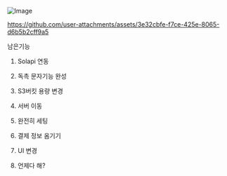 ![Image](https://github.com/user-attachments/assets/e8442910-7b73-4f04-b642-fba14ceb9a30)

https://github.com/user-attachments/assets/3e32cbfe-f7ce-425e-8065-d6b5b2cff9a5

남은기능

1. Solapi 연동
2. 독촉 문자기능 완성
3. S3버킷 용량 변경
4. 서버 이동
5. 완전히 세팅
6. 결제 정보 옴기기
7. UI 변경

8. 언제다 해?
